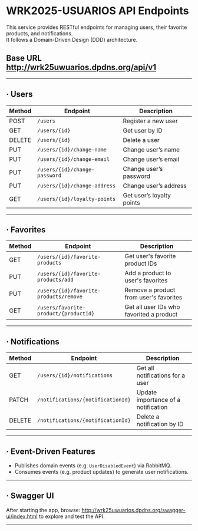 # WRK2025-USUARIOS API Endpoints

This service provides RESTful endpoints for managing users, their favorite products, and notifications.  
It follows a Domain-Driven Design (DDD) architecture.
## Base URL http://wrk25uwuarios.dpdns.org/api/v1

---

## · Users

| Method | Endpoint                         | Description                      |
|--------|----------------------------------|----------------------------------|
| POST   | `/users`                         | Register a new user              |
| GET    | `/users/{id}`                    | Get user by ID                   |
| DELETE | `/users/{id}`                    | Delete a user                    |
| PUT    | `/users/{id}/change-name`        | Change user’s name               |
| PUT    | `/users/{id}/change-email`       | Change user’s email              |
| PUT    | `/users/{id}/change-password`    | Change user’s password           |
| PUT    | `/users/{id}/change-address`     | Change user’s address            |
| GET    | `/users/{id}/loyalty-points`     | Get user’s loyalty points        |

---

## · Favorites

| Method | Endpoint                                      | Description                              |
|--------|-----------------------------------------------|------------------------------------------|
| GET    | `/users/{id}/favorite-products`               | Get user's favorite product IDs          |
| PUT    | `/users/{id}/favorite-products/add`           | Add a product to user's favorites        |
| PUT    | `/users/{id}/favorite-products/remove`        | Remove a product from user's favorites   |
| GET    | `/users/favorite-product/{productId}`         | Get all user IDs who favorited a product |

---

## · Notifications

| Method | Endpoint                                           | Description                            |
|--------|----------------------------------------------------|----------------------------------------|
| GET    | `/users/{id}/notifications`                        | Get all notifications for a user       |
| PATCH  | `/notifications/{notificationId}`                  | Update importance of a notification    |
| DELETE | `/notifications/{notificationId}`                  | Delete a notification by ID            |

---

## · Event-Driven Features

- Publishes domain events (e.g. `UserDisabledEvent`) via RabbitMQ.
- Consumes events (e.g. product updates) to generate user notifications.

---
## · Swagger UI

After starting the app, browse:
http://wrk25uwuarios.dpdns.org/swagger-ui/index.html
to explore and test the API.

---
